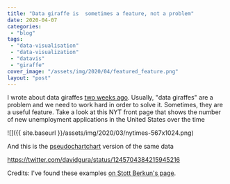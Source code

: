 ```yaml
---
title: "Data giraffe is  sometimes a feature, not a problem"
date: 2020-04-07
categories: 
 - "blog"
tags: 
 - "data-visualisation"
 - "data-visualization"
 - "datavis"
 - "giraffe"
cover_image: "/assets/img/2020/04/featured_feature.png"
layout: "post"
---
```


I wrote about data giraffes [two weeks ago](https://gorelik.net/2020/03/18/an-interesting-solution-to-data-giraffes/). Usually, "data giraffes" are a problem and we need to work hard in order to solve it. Sometimes, they are a useful feature. Take a look at this NYT front page that shows the number of new unemployment applications in the United States over the time

![]({{ site.baseurl }}/assets/img/2020/03/nytimes-567x1024.png)

And this is the [pseudochartchart](https://gorelik.net/2019/09/09/pseudochart-its-like-a-pseudocode-but-for-charts/) version of the same data


<https://twitter.com/davidgura/status/1245704384215945216>


Credits: I've found these examples [on Stott Berkun's page](https://scottberkun.com/2020/design-during-pandemic/).
